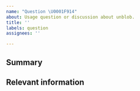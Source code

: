 ```yaml
---
name: "Question \U0001F914"
about: Usage question or discussion about unblob.
title: ''
labels: question
assignees: ''

---
```


<!--
  To make it easier for us to help you, please include as much useful information as possible.

  Before opening a new issue, please search existing issues https://github.com/onekey-sec/unblob/issues
-->

## Summary

## Relevant information

<!-- Provide as much useful information as you can -->
